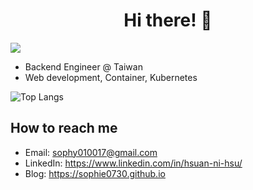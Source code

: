 <div align="center">
  <h1>Hi there! 👋</h1>
</div>

![](https://komarev.com/ghpvc/?username=sophie0730&color=brightgreen&style=for-the-badge)

- Backend Engineer @ Taiwan
- Web development, Container, Kubernetes

![Top Langs](https://github-readme-stats.vercel.app/api/top-langs/?username=anuraghazra&layout=compact)

## How to reach me
- Email: sophy010017@gmail.com
- LinkedIn: https://www.linkedin.com/in/hsuan-ni-hsu/
- Blog: https://sophie0730.github.io

